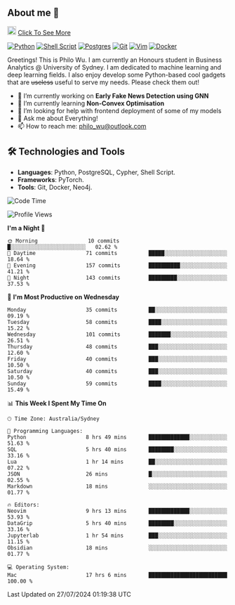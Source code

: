 ## About me 🤗

<a href="#"><img src="https://media.giphy.com/media/hvRJCLFzcasrR4ia7z/giphy.gif" width="20px" height="20px"></a> [Click To See More](https://codeboyphilo.github.io)

[![Python](https://img.shields.io/badge/python-3670A0?style=for-the-badge&logo=python&logoColor=ffdd54)](#)
[![Shell Script](https://img.shields.io/badge/shell_script-%23121011.svg?style=for-the-badge&logo=gnu-bash&logoColor=white)](#)
[![Postgres](https://img.shields.io/badge/postgres-%23316192.svg?style=for-the-badge&logo=postgresql&logoColor=white)](#)
[![Git](https://img.shields.io/badge/git-%23F05033.svg?style=for-the-badge&logo=git&logoColor=white)](#)
[![Vim](https://img.shields.io/badge/VIM-%2311AB00.svg?style=for-the-badge&logo=vim&logoColor=white)](#)
[![Docker](https://img.shields.io/badge/docker-%230db7ed.svg?style=for-the-badge&logo=docker&logoColor=white)](#)

Greetings! This is Philo Wu. I am currently an Honours student in Business Analytics \@ University of Sydney. I am dedicated to machine learning and deep learning fields. I also enjoy develop some Python-based cool gadgets that are ~~useless~~ useful to serve my needs. Please check them out!

- 🔭 I’m currently working on **Early Fake News Detection using GNN**
- 🌱 I’m currently learning **Non-Convex Optimisation**
- 🤔 I’m looking for help with frontend deployment of some of my models
- 💬 Ask me about Everything!
- 📫 How to reach me: philo_wu@outlook.com

## 🛠 Technologies and Tools
- **Languages**: Python, PostgreSQL, Cypher, Shell Script.
- **Frameworks**: PyTorch.
- **Tools**: Git, Docker, Neo4j.

<!--START_SECTION:waka-->
![Code Time](http://img.shields.io/badge/Code%20Time-343%20hrs%2025%20mins-blue)

![Profile Views](http://img.shields.io/badge/Profile%20Views-5-blue)

**I'm a Night 🦉** 

```text
🌞 Morning                10 commits          █░░░░░░░░░░░░░░░░░░░░░░░░   02.62 % 
🌆 Daytime                71 commits          █████░░░░░░░░░░░░░░░░░░░░   18.64 % 
🌃 Evening                157 commits         ██████████░░░░░░░░░░░░░░░   41.21 % 
🌙 Night                  143 commits         █████████░░░░░░░░░░░░░░░░   37.53 % 
```
📅 **I'm Most Productive on Wednesday** 

```text
Monday                   35 commits          ██░░░░░░░░░░░░░░░░░░░░░░░   09.19 % 
Tuesday                  58 commits          ████░░░░░░░░░░░░░░░░░░░░░   15.22 % 
Wednesday                101 commits         ███████░░░░░░░░░░░░░░░░░░   26.51 % 
Thursday                 48 commits          ███░░░░░░░░░░░░░░░░░░░░░░   12.60 % 
Friday                   40 commits          ███░░░░░░░░░░░░░░░░░░░░░░   10.50 % 
Saturday                 40 commits          ███░░░░░░░░░░░░░░░░░░░░░░   10.50 % 
Sunday                   59 commits          ████░░░░░░░░░░░░░░░░░░░░░   15.49 % 
```


📊 **This Week I Spent My Time On** 

```text
🕑︎ Time Zone: Australia/Sydney

💬 Programming Languages: 
Python                   8 hrs 49 mins       █████████████░░░░░░░░░░░░   51.63 % 
SQL                      5 hrs 40 mins       ████████░░░░░░░░░░░░░░░░░   33.16 % 
Lua                      1 hr 14 mins        ██░░░░░░░░░░░░░░░░░░░░░░░   07.22 % 
JSON                     26 mins             █░░░░░░░░░░░░░░░░░░░░░░░░   02.55 % 
Markdown                 18 mins             ░░░░░░░░░░░░░░░░░░░░░░░░░   01.77 % 

🔥 Editors: 
Neovim                   9 hrs 13 mins       █████████████░░░░░░░░░░░░   53.93 % 
DataGrip                 5 hrs 40 mins       ████████░░░░░░░░░░░░░░░░░   33.16 % 
Jupyterlab               1 hr 54 mins        ███░░░░░░░░░░░░░░░░░░░░░░   11.15 % 
Obsidian                 18 mins             ░░░░░░░░░░░░░░░░░░░░░░░░░   01.77 % 

💻 Operating System: 
Mac                      17 hrs 6 mins       █████████████████████████   100.00 % 
```


 Last Updated on 27/07/2024 01:19:38 UTC
<!--END_SECTION:waka-->
